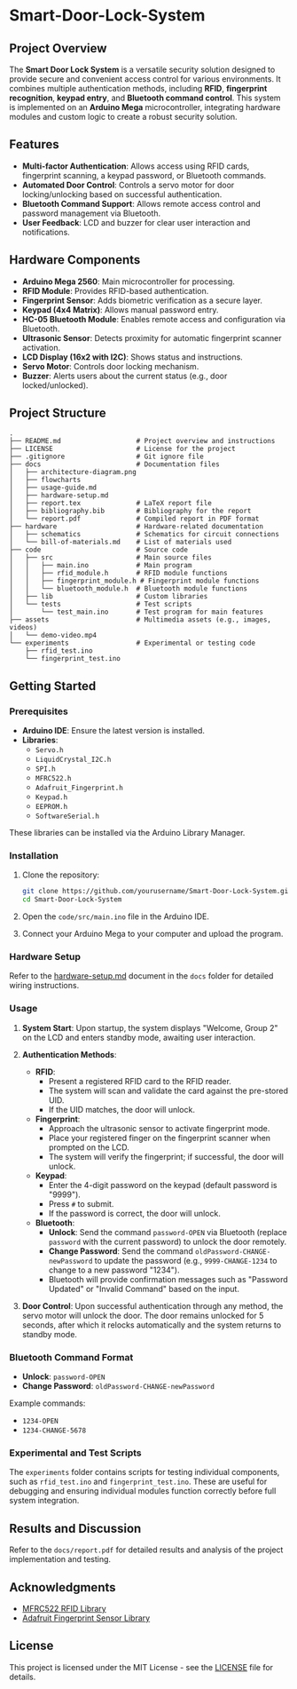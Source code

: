 
# Smart-Door-Lock-System

## Project Overview

The **Smart Door Lock System** is a versatile security solution designed to provide secure and convenient access control for various environments. It combines multiple authentication methods, including **RFID**, **fingerprint recognition**, **keypad entry**, and **Bluetooth command control**. This system is implemented on an **Arduino Mega** microcontroller, integrating hardware modules and custom logic to create a robust security solution.

## Features

- **Multi-factor Authentication**: Allows access using RFID cards, fingerprint scanning, a keypad password, or Bluetooth commands.
- **Automated Door Control**: Controls a servo motor for door locking/unlocking based on successful authentication.
- **Bluetooth Command Support**: Allows remote access control and password management via Bluetooth.
- **User Feedback**: LCD and buzzer for clear user interaction and notifications.

## Hardware Components

- **Arduino Mega 2560**: Main microcontroller for processing.
- **RFID Module**: Provides RFID-based authentication.
- **Fingerprint Sensor**: Adds biometric verification as a secure layer.
- **Keypad (4x4 Matrix)**: Allows manual password entry.
- **HC-05 Bluetooth Module**: Enables remote access and configuration via Bluetooth.
- **Ultrasonic Sensor**: Detects proximity for automatic fingerprint scanner activation.
- **LCD Display (16x2 with I2C)**: Shows status and instructions.
- **Servo Motor**: Controls door locking mechanism.
- **Buzzer**: Alerts users about the current status (e.g., door locked/unlocked).

## Project Structure

```plaintext
.
├── README.md                   # Project overview and instructions
├── LICENSE                     # License for the project
├── .gitignore                  # Git ignore file
├── docs                        # Documentation files
│   ├── architecture-diagram.png
│   ├── flowcharts
│   ├── usage-guide.md
│   ├── hardware-setup.md
│   ├── report.tex              # LaTeX report file
│   ├── bibliography.bib        # Bibliography for the report
│   └── report.pdf              # Compiled report in PDF format
├── hardware                    # Hardware-related documentation
│   ├── schematics              # Schematics for circuit connections
│   └── bill-of-materials.md    # List of materials used
├── code                        # Source code
│   ├── src                     # Main source files
│   │   ├── main.ino            # Main program
│   │   ├── rfid_module.h       # RFID module functions
│   │   ├── fingerprint_module.h # Fingerprint module functions
│   │   └── bluetooth_module.h  # Bluetooth module functions
│   ├── lib                     # Custom libraries
│   └── tests                   # Test scripts
│       └── test_main.ino       # Test program for main features
├── assets                      # Multimedia assets (e.g., images, videos)
│   └── demo-video.mp4
└── experiments                 # Experimental or testing code
    ├── rfid_test.ino
    └── fingerprint_test.ino
```

## Getting Started

### Prerequisites

- **Arduino IDE**: Ensure the latest version is installed.
- **Libraries**:
  - `Servo.h`
  - `LiquidCrystal_I2C.h`
  - `SPI.h`
  - `MFRC522.h`
  - `Adafruit_Fingerprint.h`
  - `Keypad.h`
  - `EEPROM.h`
  - `SoftwareSerial.h`

These libraries can be installed via the Arduino Library Manager.

### Installation

1. Clone the repository:
   ```bash
   git clone https://github.com/yourusername/Smart-Door-Lock-System.git
   cd Smart-Door-Lock-System
   ```

2. Open the `code/src/main.ino` file in the Arduino IDE.

3. Connect your Arduino Mega to your computer and upload the program.

### Hardware Setup

Refer to the [hardware-setup.md](docs/hardware-setup.md) document in the `docs` folder for detailed wiring instructions.

### Usage

1. **System Start**: Upon startup, the system displays "Welcome, Group 2" on the LCD and enters standby mode, awaiting user interaction.

2. **Authentication Methods**:
   - **RFID**: 
     - Present a registered RFID card to the RFID reader.
     - The system will scan and validate the card against the pre-stored UID.
     - If the UID matches, the door will unlock.
   - **Fingerprint**: 
     - Approach the ultrasonic sensor to activate fingerprint mode.
     - Place your registered finger on the fingerprint scanner when prompted on the LCD.
     - The system will verify the fingerprint; if successful, the door will unlock.
   - **Keypad**:
     - Enter the 4-digit password on the keypad (default password is "9999").
     - Press `#` to submit.
     - If the password is correct, the door will unlock.
   - **Bluetooth**:
     - **Unlock**: Send the command `password-OPEN` via Bluetooth (replace `password` with the current password) to unlock the door remotely.
     - **Change Password**: Send the command `oldPassword-CHANGE-newPassword` to update the password (e.g., `9999-CHANGE-1234` to change to a new password "1234").
     - Bluetooth will provide confirmation messages such as "Password Updated" or "Invalid Command" based on the input.

3. **Door Control**: Upon successful authentication through any method, the servo motor will unlock the door. The door remains unlocked for 5 seconds, after which it relocks automatically and the system returns to standby mode.


### Bluetooth Command Format

- **Unlock**: `password-OPEN`
- **Change Password**: `oldPassword-CHANGE-newPassword`

Example commands:
- `1234-OPEN`
- `1234-CHANGE-5678`

### Experimental and Test Scripts

The `experiments` folder contains scripts for testing individual components, such as `rfid_test.ino` and `fingerprint_test.ino`. These are useful for debugging and ensuring individual modules function correctly before full system integration.

## Results and Discussion

Refer to the `docs/report.pdf` for detailed results and analysis of the project implementation and testing.

## Acknowledgments

- [MFRC522 RFID Library](https://github.com/miguelbalboa/rfid)
- [Adafruit Fingerprint Sensor Library](https://github.com/adafruit/Adafruit-Fingerprint-Sensor-Library)

## License

This project is licensed under the MIT License - see the [LICENSE](LICENSE) file for details.
